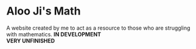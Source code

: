 # Aloo Ji's Math

A website created by me to act as a resource to those who are struggling with mathematics. 
**IN DEVELOPMENT**<br>
**VERY UNFINISHED**